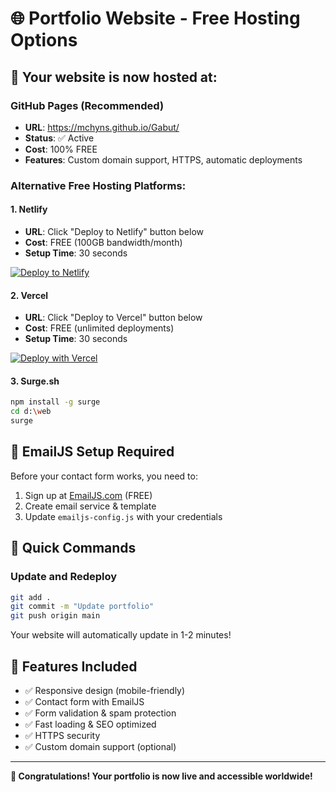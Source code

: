 # 🌐 Portfolio Website - Free Hosting Options

## 🚀 Your website is now hosted at:

### GitHub Pages (Recommended)
- **URL**: https://mchyns.github.io/Gabut/
- **Status**: ✅ Active
- **Cost**: 100% FREE
- **Features**: Custom domain support, HTTPS, automatic deployments

### Alternative Free Hosting Platforms:

#### 1. Netlify
- **URL**: Click "Deploy to Netlify" button below
- **Cost**: FREE (100GB bandwidth/month)
- **Setup Time**: 30 seconds

[![Deploy to Netlify](https://www.netlify.com/img/deploy/button.svg)](https://app.netlify.com/start/deploy?repository=https://github.com/mchyns/Gabut)

#### 2. Vercel
- **URL**: Click "Deploy to Vercel" button below  
- **Cost**: FREE (unlimited deployments)
- **Setup Time**: 30 seconds

[![Deploy with Vercel](https://vercel.com/button)](https://vercel.com/new/clone?repository-url=https://github.com/mchyns/Gabut)

#### 3. Surge.sh
```bash
npm install -g surge
cd d:\web
surge
```

## 📧 EmailJS Setup Required

Before your contact form works, you need to:

1. Sign up at [EmailJS.com](https://emailjs.com) (FREE)
2. Create email service & template
3. Update `emailjs-config.js` with your credentials

## 🔧 Quick Commands

### Update and Redeploy
```bash
git add .
git commit -m "Update portfolio"
git push origin main
```

Your website will automatically update in 1-2 minutes!

## 🌟 Features Included
- ✅ Responsive design (mobile-friendly)
- ✅ Contact form with EmailJS
- ✅ Form validation & spam protection
- ✅ Fast loading & SEO optimized
- ✅ HTTPS security
- ✅ Custom domain support (optional)

---

**🎉 Congratulations! Your portfolio is now live and accessible worldwide!**
